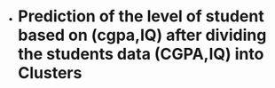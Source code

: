 - # Prediction of the level of student based on (cgpa,IQ) after dividing the students data (CGPA,IQ) into Clusters
